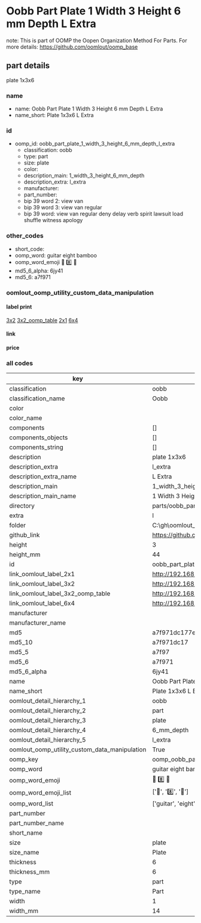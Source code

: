 # Oobb Part Plate 1 Width 3 Height 6 mm Depth L Extra  

note: This is part of OOMP the Oopen Organization Method For Parts. For more details: https://github.com/oomlout/oomp_base

##  part details
  



plate 1x3x6



### name
* name: Oobb Part Plate 1 Width 3 Height 6 mm Depth L Extra
* name_short: Plate 1x3x6 L Extra
### id
* oomp_id: oobb_part_plate_1_width_3_height_6_mm_depth_l_extra
  * classification: oobb
  * type: part
  * size: plate
  * color: 
  * description_main: 1_width_3_height_6_mm_depth
  * description_extra: l_extra
  * manufacturer: 
  * part_number: 
  * bip 39 word 2: view van
  * bip 39 word 3: view van regular
  * bip 39 word: view van regular deny delay verb spirit lawsuit load shuffle witness apology

### other_codes
* short_code: 
* oomp_word: guitar eight bamboo
* oomp_word_emoji :guitar: :eight: :bamboo:
* md5_6_alpha: 6jy41
* md5_6: a7f971






### oomlout_oomp_utility_custom_data_manipulation
#### label print
[3x2](http://192.168.1.245:1112/?label=oomp%206jy41)
[3x2_oomp_table](http://192.168.1.108:1112/?label=oomp%206jy41)
[2x1](http://192.168.1.242:1112/?label=oomp%206jy41)
[6x4](http://192.168.1.55:1112/?label=oomp%206jy41)    

#### link

                              

#### price







### all codes 
| key | value |  
| --- | --- |  
| classification | oobb |  
| classification_name | Oobb |  
| color |  |  
| color_name |  |  
| components | [] |  
| components_objects | [] |  
| components_string | [] |  
| description | plate 1x3x6 |  
| description_extra | l_extra |  
| description_extra_name | L Extra |  
| description_main | 1_width_3_height_6_mm_depth |  
| description_main_name | 1 Width 3 Height 6 mm Depth |  
| directory | parts/oobb_part_plate_1_width_3_height_6_mm_depth_l_extra |  
| extra | l |  
| folder | C:\gh\oomlout_oobb_version_4_generated_parts\things\oobb_part_plate_1_width_3_height_6_mm_depth_l_extra |  
| github_link | https://github.com/oomlout/oomlout_oomp_part_src/tree/main/parts/oobb_part_plate_1_width_3_height_6_mm_depth_l_extra |  
| height | 3 |  
| height_mm | 44 |  
| id | oobb_part_plate_1_width_3_height_6_mm_depth_l_extra |  
| link_oomlout_label_2x1 | http://192.168.1.242:1112/?label=oomp%206jy41 |  
| link_oomlout_label_3x2 | http://192.168.1.245:1112/?label=oomp%206jy41 |  
| link_oomlout_label_3x2_oomp_table | http://192.168.1.108:1112/?label=oomp%206jy41 |  
| link_oomlout_label_6x4 | http://192.168.1.55:1112/?label=oomp%206jy41 |  
| manufacturer |  |  
| manufacturer_name |  |  
| md5 | a7f971dc177e3a43ca1cf3ab69bc4f9f |  
| md5_10 | a7f971dc17 |  
| md5_5 | a7f97 |  
| md5_6 | a7f971 |  
| md5_6_alpha | 6jy41 |  
| name | Oobb Part Plate 1 Width 3 Height 6 mm Depth L Extra |  
| name_short | Plate 1x3x6 L Extra |  
| oomlout_detail_hierarchy_1 | oobb |  
| oomlout_detail_hierarchy_2 | part |  
| oomlout_detail_hierarchy_3 | plate |  
| oomlout_detail_hierarchy_4 | 6_mm_depth |  
| oomlout_detail_hierarchy_5 | l_extra |  
| oomlout_oomp_utility_custom_data_manipulation | True |  
| oomp_key | oomp_oobb_part_plate_1_width_3_height_6_mm_depth_l_extra |  
| oomp_word | guitar eight bamboo |  
| oomp_word_emoji | :guitar: :eight: :bamboo: |  
| oomp_word_emoji_list | [':guitar:', ':eight:', ':bamboo:'] |  
| oomp_word_list | ['guitar', 'eight', 'bamboo'] |  
| part_number |  |  
| part_number_name |  |  
| short_name |  |  
| size | plate |  
| size_name | Plate |  
| thickness | 6 |  
| thickness_mm | 6 |  
| type | part |  
| type_name | Part |  
| width | 1 |  
| width_mm | 14 |  
